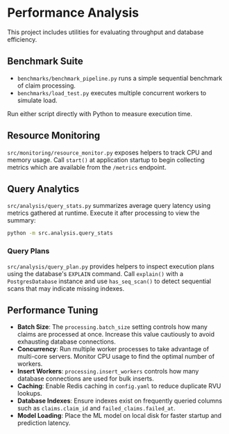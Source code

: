 # Performance Analysis

This project includes utilities for evaluating throughput and database efficiency.

## Benchmark Suite
- `benchmarks/benchmark_pipeline.py` runs a simple sequential benchmark of claim processing.
- `benchmarks/load_test.py` executes multiple concurrent workers to simulate load.

Run either script directly with Python to measure execution time.

## Resource Monitoring
`src/monitoring/resource_monitor.py` exposes helpers to track CPU and memory usage. Call
`start()` at application startup to begin collecting metrics which are available from the
`/metrics` endpoint.

## Query Analytics
`src/analysis/query_stats.py` summarizes average query latency using metrics gathered at
runtime. Execute it after processing to view the summary:

```bash
python -m src.analysis.query_stats
```

### Query Plans
`src/analysis/query_plan.py` provides helpers to inspect execution plans using
the database's `EXPLAIN` command. Call `explain()` with a `PostgresDatabase`
instance and use `has_seq_scan()` to detect sequential scans that may indicate
missing indexes.

## Performance Tuning
- **Batch Size**: The `processing.batch_size` setting controls how many claims are processed at once. Increase this value cautiously to avoid exhausting database connections.
- **Concurrency**: Run multiple worker processes to take advantage of multi-core servers. Monitor CPU usage to find the optimal number of workers.
- **Insert Workers**: `processing.insert_workers` controls how many database connections are used for bulk inserts.
- **Caching**: Enable Redis caching in `config.yaml` to reduce duplicate RVU lookups.
- **Database Indexes**: Ensure indexes exist on frequently queried columns such as `claims.claim_id` and `failed_claims.failed_at`.
- **Model Loading**: Place the ML model on local disk for faster startup and prediction latency.
